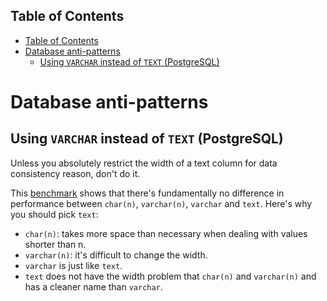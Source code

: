 <!-- START doctoc generated TOC please keep comment here to allow auto update -->
<!-- DON'T EDIT THIS SECTION, INSTEAD RE-RUN doctoc TO UPDATE -->
## Table of Contents

  - [Table of Contents](#table-of-contents)
- [Database anti-patterns](#database-anti-patterns)
  - [Using `VARCHAR` instead of `TEXT` (PostgreSQL)](#using-varchar-instead-of-text-postgresql)

<!-- END doctoc generated TOC please keep comment here to allow auto update -->

# Database anti-patterns

## Using `VARCHAR` instead of `TEXT` (PostgreSQL)

Unless you absolutely restrict the width of a text column for data
consistency reason, don't do it.

This
[benchmark](http://www.depesz.com/2010/03/02/charx-vs-varcharx-vs-varchar-vs-text/)
shows that there's fundamentally no difference in performance between
`char(n)`, `varchar(n)`, `varchar` and `text`. Here's why you should
pick `text`:

- `char(n)`: takes more space than necessary when dealing with values
  shorter than n.
- `varchar(n)`: it's difficult to change the width.
- `varchar` is just like `text`.
- `text` does not have the width problem that `char(n)` and `varchar(n)`
  and has a cleaner name than `varchar`.

